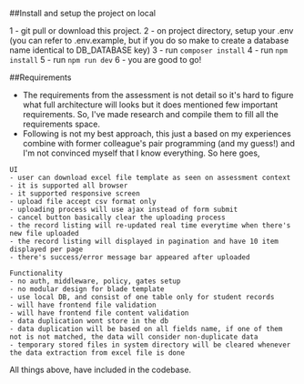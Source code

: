 ##Install and setup the project on local

1 - git pull or download this project.
2 - on project directory, setup your .env (you can refer to .env.example, but if you do so make to create a database name identical to DB_DATABASE key)
3 - run `composer install`
4 - run `npm install`
5 - run `npm run dev`
6 - you are good to go!

##Requirements
- The requirements from the assessment is not detail so it's hard to figure what full architecture will looks but it does mentioned few important requirements. So, I've made research and compile them to fill all the requirements space.
- Following is not my best approach, this just a based on my experiences combine with former colleague's pair programming (and my guess!) and I'm not convinced myself that I know everything. So here goes,

```
UI
- user can download excel file template as seen on assessment context
- it is supported all browser
- it supported responsive screen
- upload file accept csv format only
- uploading process will use ajax instead of form submit
- cancel button basically clear the uploading process
- the record listing will re-updated real time everytime when there's new file uploaded
- the record listing will displayed in pagination and have 10 item displayed per page
- there's success/error message bar appeared after uploaded

Functionality
- no auth, middleware, policy, gates setup
- no modular design for blade template
- use local DB, and consist of one table only for student records
- will have frontend file validation
- will have frontend file content validation
- data duplication wont store in the db
- data duplication will be based on all fields name, if one of them not is not matched, the data will consider non-duplicate data
- temporary stored files in system directory will be cleared whenever the data extraction from excel file is done
```

All things above, have included in the codebase. 





